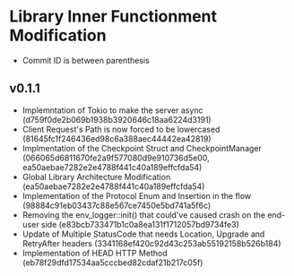 # Library Inner Functionment Modification

* Commit ID is between parenthesis

## v0.1.1

* Implemntation of Tokio to make the server async (d759f0de2b069b1938b3920646c18aa6224d3191) 
* Client Request's Path is now forced to be lowercased (81645fc1f246436ed98c6a388aec44442ea42819)
* Implmentation of the Checkpoint Struct and CheckpointManager (066065d6811670fe2a9f577080d9e910736d5e00, ea50aebae7282e2e4788f441c40a189effcfda54)
* Global Library Architecture Modification (ea50aebae7282e2e4788f441c40a189effcfda54)
* Implementation of the Protocol Enum and Insertion in the flow (98884c91eb03437c88e567ce7450e5bd741a5f6c)
* Removing the env_logger::init() that could've caused crash on the end-user side (e83bcb733471b1c0a8ea131f1712057bd9734fe3)
* Update of Multiple StatusCode that needs Location, Upgrade and RetryAfter headers (3341168ef420c92d43c253ab55192158b526b184)
* Implementation of HEAD HTTP Method (eb78f29dfd17534aa5cccbed82cdaf21b217c05f)
